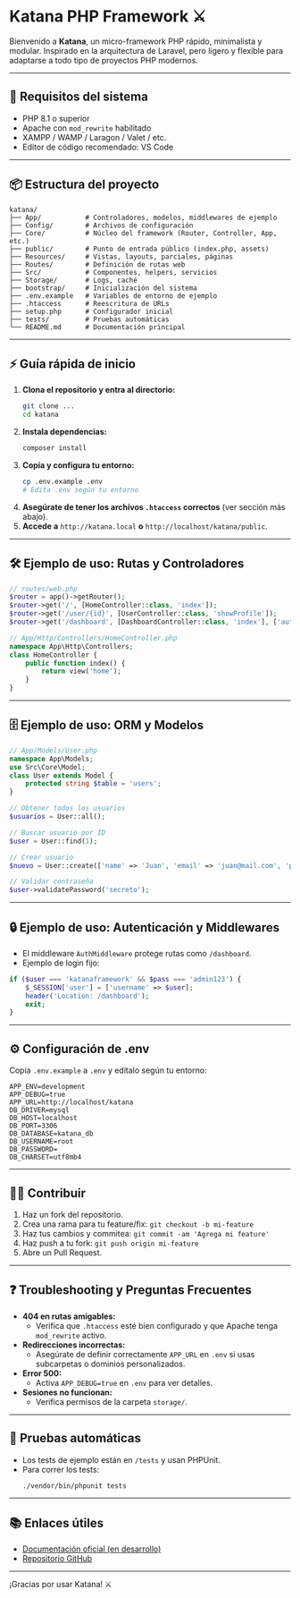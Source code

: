 # Katana PHP Framework ⚔️

Bienvenido a **Katana**, un micro-framework PHP rápido, minimalista y modular. Inspirado en la arquitectura de Laravel, pero ligero y flexible para adaptarse a todo tipo de proyectos PHP modernos.

---

## 🚀 Requisitos del sistema

- PHP 8.1 o superior
- Apache con `mod_rewrite` habilitado
- XAMPP / WAMP / Laragon / Valet / etc.
- Editor de código recomendado: VS Code

---

## 📦 Estructura del proyecto

```
katana/    
├── App/           # Controladores, modelos, middlewares de ejemplo  
├── Config/        # Archivos de configuración   
├── Core/          # Núcleo del framework (Router, Controller, App, etc.)    
├── public/        # Punto de entrada público (index.php, assets)   
├── Resources/     # Vistas, layouts, parciales, páginas  
├── Routes/        # Definición de rutas web  
├── Src/           # Componentes, helpers, servicios  
├── Storage/       # Logs, caché  
├── bootstrap/     # Inicialización del sistema  
├── .env.example   # Variables de entorno de ejemplo  
├── .htaccess      # Reescritura de URLs  
├── setup.php      # Configurador inicial  
├── tests/         # Pruebas automáticas  
└── README.md      # Documentación principal
```

---

## ⚡ Guía rápida de inicio

1. **Clona el repositorio y entra al directorio:**
   ```bash
   git clone ...
   cd katana
   ```
2. **Instala dependencias:**
   ```bash
   composer install
   ```
3. **Copia y configura tu entorno:**
   ```bash
   cp .env.example .env
   # Edita .env según tu entorno
   ```
4. **Asegúrate de tener los archivos `.htaccess` correctos** (ver sección más abajo).
5. **Accede a** `http://katana.local` **o** `http://localhost/katana/public`.

---

## 🛠️ Ejemplo de uso: Rutas y Controladores

```php
// routes/web.php
$router = app()->getRouter();
$router->get('/', [HomeController::class, 'index']);
$router->get('/user/{id}', [UserController::class, 'showProfile']);
$router->get('/dashboard', [DashboardController::class, 'index'], ['auth']);
```

```php
// App/Http/Controllers/HomeController.php
namespace App\Http\Controllers;
class HomeController {
    public function index() {
        return view('home');
    }
}
```

---

## 🗄️ Ejemplo de uso: ORM y Modelos

```php
// App/Models/User.php
namespace App\Models;
use Src\Core\Model;
class User extends Model {
    protected string $table = 'users';
}

// Obtener todos los usuarios
$usuarios = User::all();

// Buscar usuario por ID
$user = User::find(1);

// Crear usuario
$nuevo = User::create(['name' => 'Juan', 'email' => 'juan@mail.com', 'password' => 'secreto']);

// Validar contraseña
$user->validatePassword('secreto');
```

---

## 🔒 Ejemplo de uso: Autenticación y Middlewares

- El middleware `AuthMiddleware` protege rutas como `/dashboard`.
- Ejemplo de login fijo:

```php
if ($user === 'katanaframework' && $pass === 'admin123') {
    $_SESSION['user'] = ['username' => $user];
    header('Location: /dashboard');
    exit;
}
```

---

## ⚙️ Configuración de .env

Copia `.env.example` a `.env` y edítalo según tu entorno:

```
APP_ENV=development
APP_DEBUG=true
APP_URL=http://localhost/katana
DB_DRIVER=mysql
DB_HOST=localhost
DB_PORT=3306
DB_DATABASE=katana_db
DB_USERNAME=root
DB_PASSWORD=
DB_CHARSET=utf8mb4
```

---

## 🧑‍💻 Contribuir

1. Haz un fork del repositorio.
2. Crea una rama para tu feature/fix: `git checkout -b mi-feature`
3. Haz tus cambios y commitea: `git commit -am 'Agrega mi feature'`
4. Haz push a tu fork: `git push origin mi-feature`
5. Abre un Pull Request.

---

## ❓ Troubleshooting y Preguntas Frecuentes

- **404 en rutas amigables:**
  - Verifica que `.htaccess` esté bien configurado y que Apache tenga `mod_rewrite` activo.
- **Redirecciones incorrectas:**
  - Asegúrate de definir correctamente `APP_URL` en `.env` si usas subcarpetas o dominios personalizados.
- **Error 500:**
  - Activa `APP_DEBUG=true` en `.env` para ver detalles.
- **Sesiones no funcionan:**
  - Verifica permisos de la carpeta `storage/`.

---

## 🧪 Pruebas automáticas

- Los tests de ejemplo están en `/tests` y usan PHPUnit.
- Para correr los tests:
  ```bash
  ./vendor/bin/phpunit tests
  ```

---

## 📚 Enlaces útiles
- [Documentación oficial (en desarrollo)](https://github.com/tuusuario/katana-docs)
- [Repositorio GitHub](https://github.com/tuusuario/katana)

---

¡Gracias por usar Katana! ⚔️


